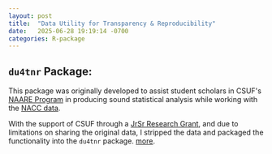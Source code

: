 ```yaml
---
layout: post
title:  "Data Utility for Transparency & Reproducibility"
date:   2025-06-28 19:19:14 -0700
categories: R-package
---
```


## `du4tnr` Package:
This package was originally developed to assist student scholars in CSUF's 
[NAARE Program](https://naare.fullerton.edu/) in producing sound statistical
analysis while working with the [NACC data](https://naccdata.org/).

With the support of CSUF through a 
[JrSr Research Grant](https://www.fullerton.edu/research/intramural-funding/index.html),
and due to limitations on sharing the original data, I stripped the data and 
packaged the functionality into the `du4tnr` package. [more](https://manabdoli.github.io/du4tnr/).


